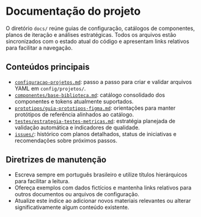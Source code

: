# Documentação do projeto

O diretório `docs/` reúne guias de configuração, catálogos de componentes, planos de iteração e análises estratégicas. Todos os arquivos estão sincronizados com o estado atual do código e apresentam links relativos para facilitar a navegação.

## Conteúdos principais
- [`configuracao-projetos.md`](configuracao-projetos.md): passo a passo para criar e validar arquivos YAML em `config/projetos/`.
- [`componentes/base-biblioteca.md`](componentes/base-biblioteca.md): catálogo consolidado dos componentes e tokens atualmente suportados.
- [`prototipos/guia-prototipos-figma.md`](prototipos/guia-prototipos-figma.md): orientações para manter protótipos de referência alinhados ao catálogo.
- [`testes/estrategia-testes-metricas.md`](testes/estrategia-testes-metricas.md): estratégia planejada de validação automática e indicadores de qualidade.
- [`issues/`](issues/README.md): histórico com planos detalhados, status de iniciativas e recomendações sobre próximos passos.

## Diretrizes de manutenção
- Escreva sempre em português brasileiro e utilize títulos hierárquicos para facilitar a leitura.
- Ofereça exemplos com dados fictícios e mantenha links relativos para outros documentos ou arquivos de configuração.
- Atualize este índice ao adicionar novos materiais relevantes ou alterar significativamente algum conteúdo existente.
